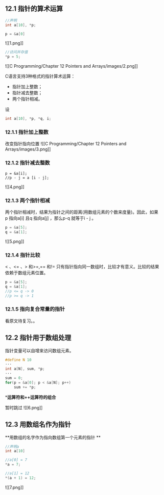 ## 12.1 指针的算术运算
```C
//声明
int a[10], *p;

p = &a[0]
```

![[1.png]]

```c
//访问并存值
*p = 5;
```

![[C Programming/Chapter 12 Pointers and Arrays/images/2.png]]

C语言支持3种格式的指针算术运算： 
- 指针加上整数； 
- 指针减去整数； 
- 两个指针相减。

设
```c
int a[10], *p, *q, i;
```

### 12.1.1 指针加上整数
改变指针指向位置
![[C Programming/Chapter 12 Pointers and Arrays/images/3.png]]

### 12.1.2 指针减去整数
```
p = &a[i]; 
//p - j = a [i - j];
```

![[4.png]]

### 12.1.3 两个指针相减
两个指针相减时，结果为指针之间的距离(用数组元素的个数来度量)。因此，如果p 指向a[i] 且q 指向a[j] ，那么p-q 就等于i - j 。
```c
p = &a[5];
q = &a[1];
```

![[5.png]]

### 12.1.4 指针比较
< 、<= 、> 和>=,== 和!=
只有指针指向同一数组时，比较才有意义。比较的结果依赖于数组元素位置。
```c
p = &a[5];
q = &a[1];
//p <= q -> 0
//p >= q -> 1
```

### 12.1.5 指向复合常量的指针
看原文待复习。。

## 12.2 指针用于数组处理
指针变量可以自增来访问数组元素。
```c
#define N 10
···
int a[N], sum, *p;
···
sum = 0;
for(p = &a[0]; p < &a[N]; p++)
	sum += *p;
```

***运算符和++运算符的组合**

暂时跳过
![[6.png]]

## 12.3 用数组名作为指针
**用数组的名字作为指向数组第一个元素的指针 **

```c
//声明a
int a[10]

//a[0] = 7
*a = 7; 

//a[1] = 12
*(a + 1) = 12;
```

![[7.png]]
